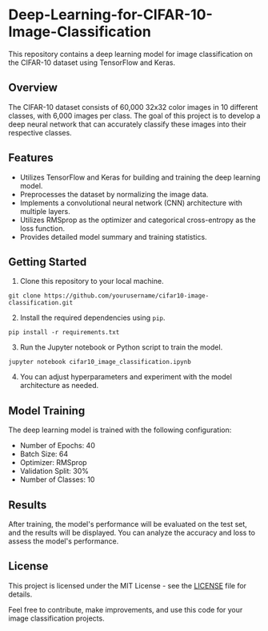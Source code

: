 # Deep-Learning-for-CIFAR-10-Image-Classification

This repository contains a deep learning model for image classification on the CIFAR-10 dataset using TensorFlow and Keras.

## Overview

The CIFAR-10 dataset consists of 60,000 32x32 color images in 10 different classes, with 6,000 images per class. The goal of this project is to develop a deep neural network that can accurately classify these images into their respective classes.

## Features

- Utilizes TensorFlow and Keras for building and training the deep learning model.
- Preprocesses the dataset by normalizing the image data.
- Implements a convolutional neural network (CNN) architecture with multiple layers.
- Utilizes RMSprop as the optimizer and categorical cross-entropy as the loss function.
- Provides detailed model summary and training statistics.

## Getting Started

1. Clone this repository to your local machine.

```
git clone https://github.com/yourusername/cifar10-image-classification.git
```

2. Install the required dependencies using `pip`.

```
pip install -r requirements.txt
```

3. Run the Jupyter notebook or Python script to train the model.

```
jupyter notebook cifar10_image_classification.ipynb
```

4. You can adjust hyperparameters and experiment with the model architecture as needed.

## Model Training

The deep learning model is trained with the following configuration:

- Number of Epochs: 40
- Batch Size: 64
- Optimizer: RMSprop
- Validation Split: 30%
- Number of Classes: 10

## Results

After training, the model's performance will be evaluated on the test set, and the results will be displayed. You can analyze the accuracy and loss to assess the model's performance.

## License

This project is licensed under the MIT License - see the [LICENSE](LICENSE) file for details.

Feel free to contribute, make improvements, and use this code for your image classification projects.
